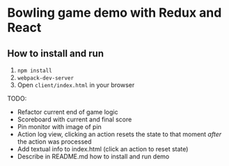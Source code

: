 # Bowling game demo with Redux and React

## How to install and run
 1. `npm install`
 2. `webpack-dev-server`
 3. Open `client/index.html` in your browser

TODO:
 * Refactor current end of game logic
 * Scoreboard with current and final score
 * Pin monitor with image of pin
 * Action log view, clicking an action resets the state to that moment *after*
   the action was processed
 * Add textual info to index.html (click an action to reset state)
 * Describe in README.md how to install and run demo
